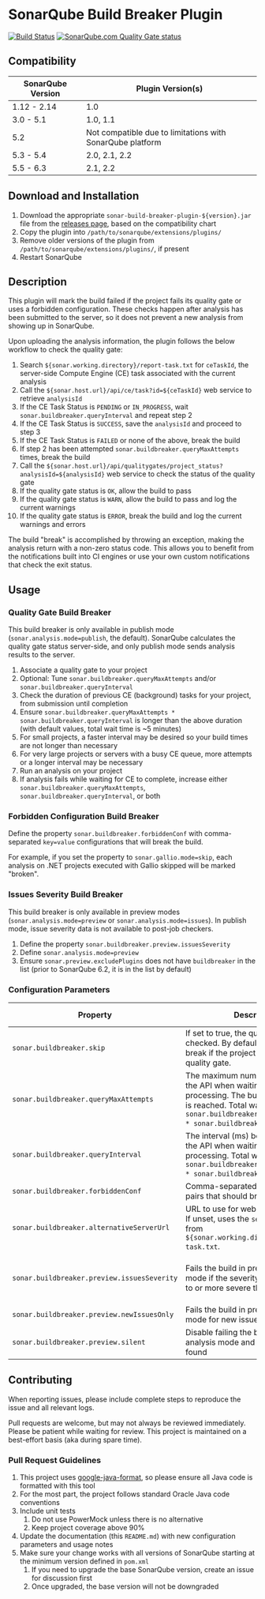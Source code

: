 # SonarQube Build Breaker Plugin

[![Build Status](https://api.travis-ci.org/SonarQubeCommunity/sonar-build-breaker.svg)](https://travis-ci.org/SonarQubeCommunity/sonar-build-breaker) [![SonarQube.com Quality Gate status](https://sonarqube.com/api/badges/gate?key=org.sonarqubecommunity.buildbreaker%3Asonar-build-breaker-plugin)](https://sonarqube.com/overview?id=org.sonarqubecommunity.buildbreaker%3Asonar-build-breaker-plugin)

## Compatibility

| SonarQube Version | Plugin Version(s) |
|-------------------|-------------------|
| 1.12 - 2.14       | 1.0 |
| 3.0 - 5.1         | 1.0, 1.1 |
| 5.2               | Not compatible due to limitations with SonarQube platform |
| 5.3 - 5.4         | 2.0, 2.1, 2.2 |
| 5.5 - 6.3         | 2.1, 2.2 |

## Download and Installation

1. Download the appropriate `sonar-build-breaker-plugin-${version}.jar` file from the [releases page](https://github.com/SonarQubeCommunity/sonar-build-breaker/releases), based on the compatibility chart
2. Copy the plugin into `/path/to/sonarqube/extensions/plugins/`
3. Remove older versions of the plugin from `/path/to/sonarqube/extensions/plugins/`, if present
4. Restart SonarQube

## Description

This plugin will mark the build failed if the project fails its quality gate or uses a forbidden configuration.  These
checks happen after analysis has been submitted to the server, so it does not prevent a new analysis from showing up in
SonarQube.

Upon uploading the analysis information, the plugin follows the below workflow to check the quality gate:

1. Search `${sonar.working.directory}/report-task.txt` for `ceTaskId`, the server-side Compute Engine (CE) task associated with the current analysis
2. Call the `${sonar.host.url}/api/ce/task?id=${ceTaskId}` web service to retrieve `analysisId`
  1. If the CE Task Status is `PENDING` or `IN_PROGRESS`, wait `sonar.buildbreaker.queryInterval` and repeat step 2
  2. If the CE Task Status is `SUCCESS`, save the `analysisId` and proceed to step 3
  3. If the CE Task Status is `FAILED` or none of the above, break the build
  4. If step 2 has been attempted `sonar.buildbreaker.queryMaxAttempts` times, break the build
3. Call the `${sonar.host.url}/api/qualitygates/project_status?analysisId=${analysisId}` web service to check the status of the quality gate
  1. If the quality gate status is `OK`, allow the build to pass
  2. If the quality gate status is `WARN`, allow the build to pass and log the current warnings
  3. If the quality gate status is `ERROR`, break the build and log the current warnings and errors

The build "break" is accomplished by throwing an exception, making the analysis return with a non-zero status code.
This allows you to benefit from the notifications built into CI engines or use your own custom notifications that check the
exit status.

## Usage

### Quality Gate Build Breaker

This build breaker is only available in publish mode (`sonar.analysis.mode=publish`, the default).
SonarQube calculates the quality gate status server-side, and only publish mode sends analysis results
to the server.

1. Associate a quality gate to your project
2. Optional: Tune `sonar.buildbreaker.queryMaxAttempts` and/or `sonar.buildbreaker.queryInterval`
  1. Check the duration of previous CE (background) tasks for your project, from submission until completion
  2. Ensure `sonar.buildbreaker.queryMaxAttempts * sonar.buildbreaker.queryInterval` is longer than the above duration (with default values, total wait time is ~5 minutes)
  3. For small projects, a faster interval may be desired so your build times are not longer than necessary
  4. For very large projects or servers with a busy CE queue, more attempts or a longer interval may be necessary
3. Run an analysis on your project
4. If analysis fails while waiting for CE to complete, increase either `sonar.buildbreaker.queryMaxAttempts`, `sonar.buildbreaker.queryInterval`, or both

### Forbidden Configuration Build Breaker

Define the property `sonar.buildbreaker.forbiddenConf` with comma-separated `key=value` configurations that will break
the build.

For example, if you set the property to `sonar.gallio.mode=skip`, each analysis on .NET projects executed with
Gallio skipped will be marked "broken".

### Issues Severity Build Breaker

This build breaker is only available in preview modes (`sonar.analysis.mode=preview` or
`sonar.analysis.mode=issues`).  In publish mode, issue severity data is not available to post-job
checkers.

1. Define the property `sonar.buildbreaker.preview.issuesSeverity`
2. Define `sonar.analysis.mode=preview`
3. Ensure `sonar.preview.excludePlugins` does not have `buildbreaker` in the list (prior to SonarQube 6.2, it is in the list by default)

### Configuration Parameters

| Property | Description | Default value | Example |
| -------- | ----------- | ------------- | ------- |
| `sonar.buildbreaker.skip` | If set to true, the quality gate is not checked.  By default the build will break if the project does not pass the quality gate. | `false` | |
| `sonar.buildbreaker.queryMaxAttempts` | The maximum number of queries to the API when waiting for report processing.  The build will break if this is reached.  Total wait time is `sonar.buildbreaker.queryMaxAttempts * sonar.buildbreaker.queryInterval`. | `30` | |
| `sonar.buildbreaker.queryInterval` | The interval (ms) between queries to the API when waiting for report processing.  Total wait time is `sonar.buildbreaker.queryMaxAttempts * sonar.buildbreaker.queryInterval`. | `10000` | |
| `sonar.buildbreaker.forbiddenConf` | Comma-separated list of `key=value` pairs that should break the build. | | `sonar.gallio.mode=skip` |
| `sonar.buildbreaker.alternativeServerUrl` | URL to use for web service requests. If unset, uses the `serverUrl` property from `${sonar.working.directory}/report-task.txt`. | | |
| `sonar.buildbreaker.preview.issuesSeverity` | Fails the build in preview analysis mode if the severity of issues is equal to or more severe than the selection. | `Disabled` | Available selections are (case insensitive): `Disabled`, `INFO`, `MINOR`, `MAJOR`, `CRITICAL`, `BLOCKER` |
| `sonar.buildbreaker.preview.newIssuesOnly` | Fails the build in preview analysis mode for new issues only | true | |
| `sonar.buildbreaker.preview.silent` | Disable failing the build in preview analysis mode and only log the issues found | false | |

## Contributing

When reporting issues, please include complete steps to reproduce the issue and all relevant logs.

Pull requests are welcome, but may not always be reviewed immediately.  Please be patient while
waiting for review.  This project is maintained on a best-effort basis (aka during spare time).

### Pull Request Guidelines

1. This project uses [google-java-format](https://github.com/google/google-java-format), so please
   ensure all Java code is formatted with this tool
2. For the most part, the project follows standard Oracle Java code conventions
3. Include unit tests
   1. Do not use PowerMock unless there is no alternative
   2. Keep project coverage above 90%
4. Update the documentation (this `README.md`) with new configuration parameters and usage notes
5. Make sure your change works with all versions of SonarQube starting at the minimum version
   defined in `pom.xml`
   1. If you need to upgrade the base SonarQube version, create an issue for discussion first
   2. Once upgraded, the base version will not be downgraded
